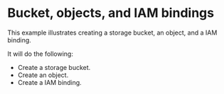 # Bucket, objects, and IAM bindings

This example illustrates creating a storage bucket, an object, and a IAM binding.

It will do the following:

- Create a storage bucket.
- Create an object.
- Create a IAM binding.

